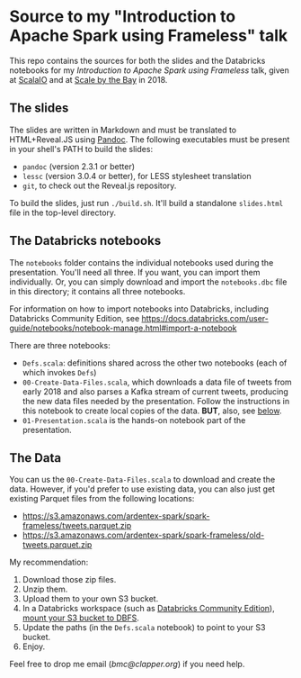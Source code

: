 # Source to my "Introduction to Apache Spark using Frameless" talk

This repo contains the sources for both the slides and the Databricks
notebooks for my _Introduction to Apache Spark using Frameless_ talk,
given at [ScalaIO](https://scala.io/talks.html#/#WUW-9677) and at
[Scale by the Bay](http://scale.bythebay.io/) in 2018.

## The slides

The slides are written in Markdown and must be translated to HTML+Reveal.JS
using [Pandoc](https://pandoc.org). The following executables must be present
in your shell's PATH to build the slides:

- `pandoc` (version 2.3.1 or better)
- `lessc` (version 3.0.4 or better), for LESS stylesheet translation
- `git`, to check out the Reveal.js repository.

To build the slides, just run `./build.sh`. It'll build a standalone
`slides.html` file in the top-level directory.

## The Databricks notebooks

The `notebooks` folder contains the individual notebooks used during the
presentation. You'll need all three. If you want, you can import them
individually. Or, you can simply download and import the `notebooks.dbc`
file in this directory; it contains all three notebooks.

For information on how to import notebooks into Databricks, including
Databricks Community Edition, see
<https://docs.databricks.com/user-guide/notebooks/notebook-manage.html#import-a-notebook>

There are three notebooks:

- `Defs.scala`: definitions shared across the other two notebooks (each of
  which invokes `Defs`)
- `00-Create-Data-Files.scala`, which downloads a data file of tweets from
  early 2018 and also parses a Kafka stream of current tweets, producing
  the new data files needed by the presentation. Follow the instructions
  in this notebook to create local copies of the data. **BUT**, also, see
  [below](#the-data).
- `01-Presentation.scala` is the hands-on notebook part of the presentation.

## The Data

You can us the `00-Create-Data-Files.scala` to download and create the data. 
However, if you'd prefer to use existing data, you can also just get existing
Parquet files from the following locations:

- <https://s3.amazonaws.com/ardentex-spark/spark-frameless/tweets.parquet.zip>
- <https://s3.amazonaws.com/ardentex-spark/spark-frameless/old-tweets.parquet.zip>

My recommendation:

1. Download those zip files.
2. Unzip them.
3. Upload them to your own S3 bucket.
4. In a Databricks workspace (such as
   [Databricks Community Edition](https://databricks.com/ce)),
   [mount your S3 bucket to DBFS](https://docs.databricks.com/spark/latest/data-sources/aws/amazon-s3.html#mount-aws-s3).
5. Update the paths (in the `Defs.scala` notebook) to point to your S3
   bucket.
6. Enjoy.

Feel free to drop me email (_bmc@clapper.org_) if you need help.
